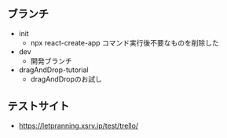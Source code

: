 ## ブランチ
 - init
   - npx react-create-app コマンド実行後不要なものを削除した
- dev
   - 開発ブランチ
- dragAndDrop-tutorial
   - dragAndDropのお試し

## テストサイト
 - https://letpranning.xsrv.jp/test/trello/
